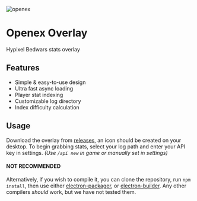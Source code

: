 ![openex](https://i.imgur.com/oB3R44V.png)
# Openex Overlay
Hypixel Bedwars stats overlay

## Features
- Simple & easy-to-use design
- Ultra fast async loading
- Player stat indexing
- Customizable log directory
- Index difficulty calculation

## Usage
Download the overlay from [releases](https://github.com/Lightcaster5/Openex-Overlay/releases), an icon should be created on your desktop. To begin grabbing stats, select your log path and enter your API key in settings. *(Use `/api new` in game or manually set in settings)*

#### NOT RECOMMENDED
Alternatively, if you wish to compile it, you can clone the repository, run `npm install`, then use either [electron-packager](https://electron.github.io/electron-packager/main/), or [electron-builder](https://www.electron.build/). Any other compilers *should* work, but we have not tested them.
